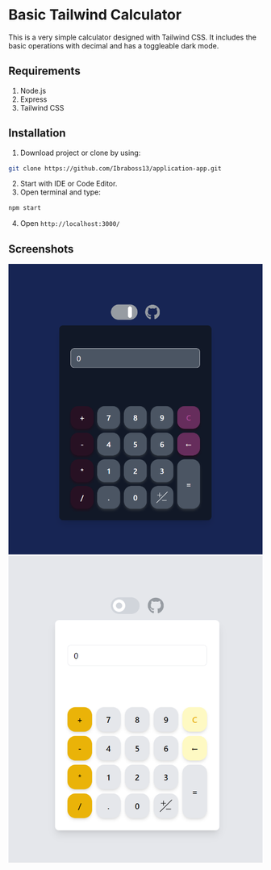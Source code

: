 # Basic Tailwind Calculator

This is a very simple calculator designed with Tailwind CSS. It includes the basic operations with decimal and has a toggleable dark mode.

## Requirements

1. Node.js
2. Express
3. Tailwind CSS

## Installation

1. Download project or clone by using:

```bash
git clone https://github.com/Ibraboss13/application-app.git
```
2. Start with IDE or Code Editor.
3. Open terminal and type:
```bash
npm start
```
4. Open 
`http://localhost:3000/`

## Screenshots

<img width="801" heigth="916" alt="Screenshot1" src="./public/Screenshot1.png">
<img width="801" heigth="916" alt="Screenshot2" src="./public/Screenshot2.png">
